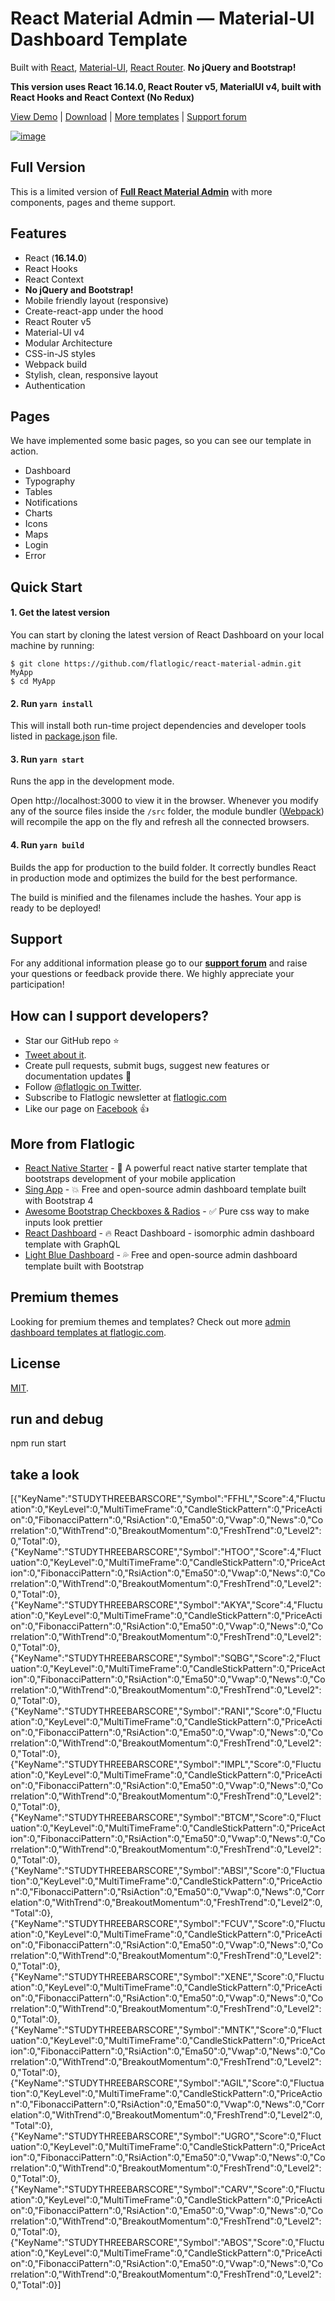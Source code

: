 # React Material Admin — Material-UI Dashboard Template

Built with [React](https://facebook.github.io/react/), [Material-UI](https://material-ui.com), [React Router](https://reacttraining.com/react-router/).
**No jQuery and Bootstrap!**

**This version uses React 16.14.0, React Router v5, MaterialUI v4, built with React Hooks and React Context (No Redux)**

[View Demo](https://flatlogic.com/templates/react-material-admin/demo) | [Download](https://github.com/flatlogic/react-material-admin/archive/master.zip) | [More templates](https://flatlogic.com/templates) | [Support forum](https://flatlogic.com/forum)

[![image](https://user-images.githubusercontent.com/24964748/55800639-df780300-5adc-11e9-84b7-7c2437088516.png)](https://flatlogic.com/admin-dashboards/react-material-admin/demo)

## Full Version

This is a limited version of [**Full React Material Admin**](https://flatlogic.com/templates/react-material-admin-full/demo) with more components, pages and theme support.

## Features

- React (**16.14.0**)
- React Hooks
- React Context
- **No jQuery and Bootstrap!**
- Mobile friendly layout (responsive)
- Create-react-app under the hood
- React Router v5
- Material-UI v4
- Modular Architecture
- CSS-in-JS styles
- Webpack build
- Stylish, clean, responsive layout
- Authentication

## Pages

We have implemented some basic pages, so you can see our template in action.

- Dashboard
- Typography
- Tables
- Notifications
- Charts
- Icons
- Maps
- Login
- Error

## Quick Start

#### 1. Get the latest version

You can start by cloning the latest version of React Dashboard on your
local machine by running:

```shell
$ git clone https://github.com/flatlogic/react-material-admin.git MyApp
$ cd MyApp
```

#### 2. Run `yarn install`

This will install both run-time project dependencies and developer tools listed
in [package.json](package.json) file.

#### 3. Run `yarn start`

Runs the app in the development mode.

Open http://localhost:3000 to view it in the browser. Whenever you modify any of the source files inside the `/src` folder,
the module bundler ([Webpack](http://webpack.github.io/)) will recompile the
app on the fly and refresh all the connected browsers.

#### 4. Run `yarn build`

Builds the app for production to the build folder.
It correctly bundles React in production mode and optimizes the build for the best performance.

The build is minified and the filenames include the hashes.
Your app is ready to be deployed!

## Support

For any additional information please go to our [**support forum**](https://flatlogic.com/forum) and raise your questions or feedback provide there. We highly appreciate your participation!

## How can I support developers?

- Star our GitHub repo :star:
- [Tweet about it](https://twitter.com/intent/tweet?text=Amazing%20dashboard%20built%20with%20NodeJS,%20React%20and%20Bootstrap!&url=https://github.com/flatlogic/react-material-template&via=flatlogic).
- Create pull requests, submit bugs, suggest new features or documentation updates :wrench:
- Follow [@flatlogic on Twitter](https://twitter.com/flatlogic).
- Subscribe to Flatlogic newsletter at [flatlogic.com](https://flatlogic.com/)
- Like our page on [Facebook](https://www.facebook.com/flatlogic/) :thumbsup:

## More from Flatlogic

- [React Native Starter](https://github.com/flatlogic/react-native-starter) - 🚀 A powerful react native starter template that bootstraps development of your mobile application
- [Sing App](https://github.com/flatlogic/sing-app) - 💥 Free and open-source admin dashboard template built with Bootstrap 4
- [Awesome Bootstrap Checkboxes & Radios](https://github.com/flatlogic/awesome-bootstrap-checkbox) - ✅ Pure css way to make inputs look prettier
- [React Dashboard](https://github.com/flatlogic/react-dashboard) - 🔥 React Dashboard - isomorphic admin dashboard template with GraphQL
- [Light Blue Dashboard](https://github.com/flatlogic/light-blue-dashboard) - 💦 Free and open-source admin dashboard template built with Bootstrap

## Premium themes

Looking for premium themes and templates? Check out more [admin dashboard templates at flatlogic.com](https://flatlogic.com/admin-dashboards).

## License

[MIT](https://github.com/flatlogic/react-material-dashboard/blob/master/LICENSE.txt).

## run and debug

npm run start
<F5>

## take a look

[{"KeyName":"STUDYTHREEBARSCORE","Symbol":"FFHL","Score":4,"Fluctuation":0,"KeyLevel":0,"MultiTimeFrame":0,"CandleStickPattern":0,"PriceAction":0,"FibonacciPattern":0,"RsiAction":0,"Ema50":0,"Vwap":0,"News":0,"Correlation":0,"WithTrend":0,"BreakoutMomentum":0,"FreshTrend":0,"Level2":0,"Total":0},{"KeyName":"STUDYTHREEBARSCORE","Symbol":"HTOO","Score":4,"Fluctuation":0,"KeyLevel":0,"MultiTimeFrame":0,"CandleStickPattern":0,"PriceAction":0,"FibonacciPattern":0,"RsiAction":0,"Ema50":0,"Vwap":0,"News":0,"Correlation":0,"WithTrend":0,"BreakoutMomentum":0,"FreshTrend":0,"Level2":0,"Total":0},{"KeyName":"STUDYTHREEBARSCORE","Symbol":"AKYA","Score":4,"Fluctuation":0,"KeyLevel":0,"MultiTimeFrame":0,"CandleStickPattern":0,"PriceAction":0,"FibonacciPattern":0,"RsiAction":0,"Ema50":0,"Vwap":0,"News":0,"Correlation":0,"WithTrend":0,"BreakoutMomentum":0,"FreshTrend":0,"Level2":0,"Total":0},{"KeyName":"STUDYTHREEBARSCORE","Symbol":"SQBG","Score":2,"Fluctuation":0,"KeyLevel":0,"MultiTimeFrame":0,"CandleStickPattern":0,"PriceAction":0,"FibonacciPattern":0,"RsiAction":0,"Ema50":0,"Vwap":0,"News":0,"Correlation":0,"WithTrend":0,"BreakoutMomentum":0,"FreshTrend":0,"Level2":0,"Total":0},{"KeyName":"STUDYTHREEBARSCORE","Symbol":"RANI","Score":0,"Fluctuation":0,"KeyLevel":0,"MultiTimeFrame":0,"CandleStickPattern":0,"PriceAction":0,"FibonacciPattern":0,"RsiAction":0,"Ema50":0,"Vwap":0,"News":0,"Correlation":0,"WithTrend":0,"BreakoutMomentum":0,"FreshTrend":0,"Level2":0,"Total":0},{"KeyName":"STUDYTHREEBARSCORE","Symbol":"IMPL","Score":0,"Fluctuation":0,"KeyLevel":0,"MultiTimeFrame":0,"CandleStickPattern":0,"PriceAction":0,"FibonacciPattern":0,"RsiAction":0,"Ema50":0,"Vwap":0,"News":0,"Correlation":0,"WithTrend":0,"BreakoutMomentum":0,"FreshTrend":0,"Level2":0,"Total":0},{"KeyName":"STUDYTHREEBARSCORE","Symbol":"BTCM","Score":0,"Fluctuation":0,"KeyLevel":0,"MultiTimeFrame":0,"CandleStickPattern":0,"PriceAction":0,"FibonacciPattern":0,"RsiAction":0,"Ema50":0,"Vwap":0,"News":0,"Correlation":0,"WithTrend":0,"BreakoutMomentum":0,"FreshTrend":0,"Level2":0,"Total":0},{"KeyName":"STUDYTHREEBARSCORE","Symbol":"ABSI","Score":0,"Fluctuation":0,"KeyLevel":0,"MultiTimeFrame":0,"CandleStickPattern":0,"PriceAction":0,"FibonacciPattern":0,"RsiAction":0,"Ema50":0,"Vwap":0,"News":0,"Correlation":0,"WithTrend":0,"BreakoutMomentum":0,"FreshTrend":0,"Level2":0,"Total":0},{"KeyName":"STUDYTHREEBARSCORE","Symbol":"FCUV","Score":0,"Fluctuation":0,"KeyLevel":0,"MultiTimeFrame":0,"CandleStickPattern":0,"PriceAction":0,"FibonacciPattern":0,"RsiAction":0,"Ema50":0,"Vwap":0,"News":0,"Correlation":0,"WithTrend":0,"BreakoutMomentum":0,"FreshTrend":0,"Level2":0,"Total":0},{"KeyName":"STUDYTHREEBARSCORE","Symbol":"XENE","Score":0,"Fluctuation":0,"KeyLevel":0,"MultiTimeFrame":0,"CandleStickPattern":0,"PriceAction":0,"FibonacciPattern":0,"RsiAction":0,"Ema50":0,"Vwap":0,"News":0,"Correlation":0,"WithTrend":0,"BreakoutMomentum":0,"FreshTrend":0,"Level2":0,"Total":0},{"KeyName":"STUDYTHREEBARSCORE","Symbol":"MNTK","Score":0,"Fluctuation":0,"KeyLevel":0,"MultiTimeFrame":0,"CandleStickPattern":0,"PriceAction":0,"FibonacciPattern":0,"RsiAction":0,"Ema50":0,"Vwap":0,"News":0,"Correlation":0,"WithTrend":0,"BreakoutMomentum":0,"FreshTrend":0,"Level2":0,"Total":0},{"KeyName":"STUDYTHREEBARSCORE","Symbol":"AGIL","Score":0,"Fluctuation":0,"KeyLevel":0,"MultiTimeFrame":0,"CandleStickPattern":0,"PriceAction":0,"FibonacciPattern":0,"RsiAction":0,"Ema50":0,"Vwap":0,"News":0,"Correlation":0,"WithTrend":0,"BreakoutMomentum":0,"FreshTrend":0,"Level2":0,"Total":0},{"KeyName":"STUDYTHREEBARSCORE","Symbol":"UGRO","Score":0,"Fluctuation":0,"KeyLevel":0,"MultiTimeFrame":0,"CandleStickPattern":0,"PriceAction":0,"FibonacciPattern":0,"RsiAction":0,"Ema50":0,"Vwap":0,"News":0,"Correlation":0,"WithTrend":0,"BreakoutMomentum":0,"FreshTrend":0,"Level2":0,"Total":0},{"KeyName":"STUDYTHREEBARSCORE","Symbol":"CARV","Score":0,"Fluctuation":0,"KeyLevel":0,"MultiTimeFrame":0,"CandleStickPattern":0,"PriceAction":0,"FibonacciPattern":0,"RsiAction":0,"Ema50":0,"Vwap":0,"News":0,"Correlation":0,"WithTrend":0,"BreakoutMomentum":0,"FreshTrend":0,"Level2":0,"Total":0},{"KeyName":"STUDYTHREEBARSCORE","Symbol":"ABOS","Score":0,"Fluctuation":0,"KeyLevel":0,"MultiTimeFrame":0,"CandleStickPattern":0,"PriceAction":0,"FibonacciPattern":0,"RsiAction":0,"Ema50":0,"Vwap":0,"News":0,"Correlation":0,"WithTrend":0,"BreakoutMomentum":0,"FreshTrend":0,"Level2":0,"Total":0}]
